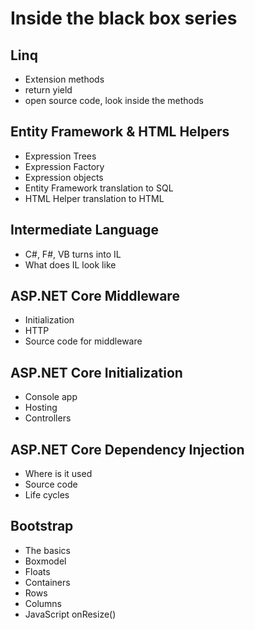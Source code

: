 # Inside the black box series


## Linq

- Extension methods
- return yield
- open source code, look inside the methods

## Entity Framework & HTML Helpers

- Expression Trees
- Expression Factory
- Expression objects
- Entity Framework translation to SQL
- HTML Helper translation to HTML

## Intermediate Language

- C#, F#, VB turns into IL
- What does IL look like

## ASP.NET Core Middleware

- Initialization
- HTTP
- Source code for <T> middleware

## ASP.NET Core Initialization

- Console app
- Hosting
- Controllers

## ASP.NET Core Dependency Injection

- Where is it used
- Source code
- Life cycles

## Bootstrap

- The basics
- Boxmodel
- Floats
- Containers
- Rows
- Columns
- JavaScript onResize()
